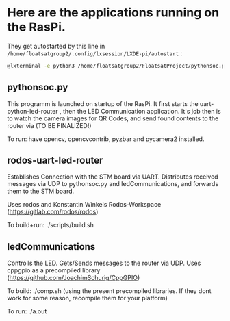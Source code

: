 # Here are the applications running on the RasPi.
They get autostarted by this line in `/home/floatsatgroup2/.config/lxsession/LXDE-pi/autostart` :
```bash
@lxterminal -e python3 /home/floatsatgroup2/FloatsatProject/pythonsoc.py
```

## pythonsoc.py
This programm is launched on startup of the RasPi. It first starts the uart-python-led-router , then the LED Communication application.
It's job then is to watch the camera images for QR Codes, and send found contents to the router via (TO BE FINALIZED!)

To run: have opencv, opencvcontrib, pyzbar and pycamera2 installed. 

## rodos-uart-led-router
Establishes Connection with the STM board via UART. Distributes received messages via UDP to pythonsoc.py and ledCommunications, and forwards them to the STM board.

Uses rodos and Konstantin Winkels Rodos-Workspace (https://gitlab.com/rodos/rodos)

To build+run: ./scripts/build.sh

## ledCommunications
Controlls the LED. Gets/Sends messages to the router via UDP.
Uses cppgpio as a precompiled library (https://github.com/JoachimSchurig/CppGPIO)

To build: ./comp.sh (using the present precompiled libraries. If they dont work for some reason, recompile them for your platform)

To run: ./a.out
